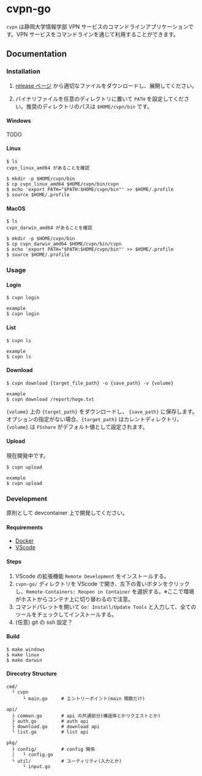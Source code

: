 # cvpn-go

 `cvpn` は静岡大学情報学部 VPN サービスのコマンドラインアプリケーションです。VPN サービスをコマンドラインを通じて利用することができます。

## Documentation

### Installation

1. [release ページ](https://github.com/szpp-dev-team/cvpn/releases) から適切なファイルをダウンロードし、展開してください。  

2. バイナリファイルを任意のディレクトリに置いて `PATH` を設定してください。推奨のディレクトリのパスは `$HOME/cvpn/bin` です。

#### Windows

TODO

#### Linux

```console
$ ls
cvpn_linux_amd64 があることを確認

$ mkdir -p $HOME/cvpn/bin
$ cp cvpn_linux_amd64 $HOME/cvpn/bin/cvpn
$ echo 'export PATH="$PATH:$HOME/cvpn/bin"' >> $HOME/.profile
$ source $HOME/.profile
```

#### MacOS

```console
$ ls
cvpn_darwin_amd64 があることを確認

$ mkdir -p $HOME/cvpn/bin
$ cp cvpn_darwin_amd64 $HOME/cvpn/bin/cvpn
$ echo 'export PATH="$PATH:$HOME/cvpn/bin"' >> $HOME/.profile
$ source $HOME/.profile
```

### Usage

#### Login

```console
$ cvpn login

example
$ cvpn login
```

#### List

```console
$ cvpn ls

example
$ cvpn ls
```

#### Download

```console
$ cvpn download {target_file_path} -o {save_path} -v {volume}

example
$ cvpn download /report/hoge.txt
```

`{volume}` 上の `{target_path}` をダウンロードし、 `{save_path}` に保存します。  
オプションの指定がない場合、`{target_path}` はカレントディレクトリ、`{volume}` は `FSshare` がデフォルト値として設定されます。

#### Upload

現在開発中です。

```console
$ cvpn upload

example
$ cvpn upload
```

### Development

原則として devcontainer 上で開発してください。

#### Requirements

+ [Docker](https://www.docker.com/get-started)
+ [VScode](https://code.visualstudio.com/download)

#### Steps

1. VScode の拡張機能 `Remote Development` をインストールする。  
2. `cvpn-go/` ディレクトリを VScode で開き、左下の青いボタンをクリックし、`Remote-Containers: Reopen in Container` を選択する。※ここで環境がホストからコンテナ上に切り替わるので注意。  
3. コマンドパレットを開いて `Go: Install/Update Tools` と入力して、全てのツールをチェックしてインストールする。  
4. (任意) git の ssh 設定？

#### Build

```console
$ make windows
$ make linux
$ make darwin
```

#### Direcotry Structure

```console
cmd/
  └ cvpn
      └ main.go     # エントリーポイント(main 関数だけ)
  
api/
  ├ common.go       # api の共通部分(構造体とかリクエストとか)
  ├ auth.go         # auth api
  ├ download.go     # download api
  └ list.go         # list api

pkg/
  ├ config/         # config 関係
  |   └ config.go   
  └ util/           # ユーティリティ(入力とか)
      └ input.go
```
